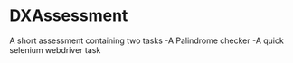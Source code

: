 # DXAssessment

A short assessment containing two tasks
-A Palindrome checker
-A quick selenium webdriver task

